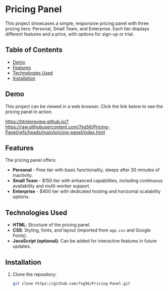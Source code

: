 # Pricing Panel

This project showcases a simple, responsive pricing panel with three pricing tiers: Personal, Small Team, and Enterprise. Each tier displays different features and a price, with options for sign-up or trial.

## Table of Contents
- [Demo](#demo)
- [Features](#features)
- [Technologies Used](#technologies-used)
- [Installation](#installation)

## Demo
This project can be viewed in a web browser. Click the link below to see the pricing panel in action.

https://htmlpreview.github.io/?https://raw.githubusercontent.com/7sg56/Pricing-Panel/refs/heads/main/pricing-panel/index.html

## Features
The pricing panel offers:
- **Personal** - Free tier with basic functionality, sleeps after 30 minutes of inactivity.
- **Small Team** - $150 tier with enhanced capabilities, including continuous availability and multi-worker support.
- **Enterprise** - $400 tier with dedicated hosting and horizontal scalability options.

## Technologies Used
- **HTML**: Structure of the pricing panel.
- **CSS**: Styling, fonts, and layout (imported from `app.css` and Google Fonts).
- **JavaScript (optional)**: Can be added for interactive features in future updates.

## Installation
1. Clone the repository:
   ```bash
   git clone https://github.com/7sg56/Pricing-Panel.git
